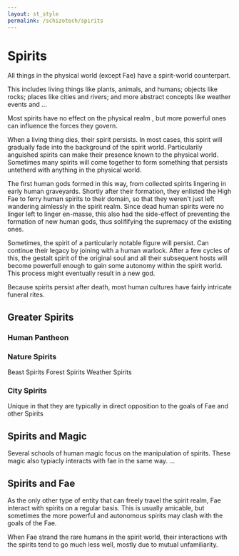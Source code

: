 ```yaml
---
layout: st_style
permalink: /schizotech/spirits
---
```


# Spirits

All things in the physical world (except Fae) have a spirit-world counterpart.

This includes living things like plants, animals, and humans; objects like rocks; places like cities and rivers; and more abstract concepts like weather events and ...

Most spirits have no effect on the physical realm , but more powerful ones can influence the forces they govern.

When a living thing dies, their spirit persists. In most cases, this spirit will gradually fade into the background of the spirit world. Particularily anguished spirits can make their presence known to the physical world.
Sometimes many spirits will come together to form something that persists untetherd with anything in the physical world. 

The first human gods formed in this way, from collected spirits lingering in early human graveyards. 
Shortly after their formation, they enlisted the High Fae to ferry human spirits to their domain, so that they weren't just left wandering aimlessly in the spirit realm. 
Since dead human spirits were no linger left to linger en-masse, this also had the side-effect of preventing the formation of new human gods, thus solififying the supremacy of the existing ones.

Sometimes, the spirit of a particularly notable figure will persist. Can continue their legacy by joining with a human warlock. After a few cycles of this, 
the gestalt spirit of the original soul and all their subsequent hosts will become powerfull enough to gain some autonomy within the spirit world. This process might eventually result in a new god.

Because spirits persist after death, most human cultures have fairly intricate funeral rites.

## Greater Spirits

### Human Pantheon
### Nature Spirits

Beast Spirits
Forest Spirits
Weather Spirits

### City Spirits 

Unique in that they are typically in direct opposition to the goals of Fae and other Spirits


## Spirits and Magic

Several schools of human magic focus on the manipulation of spirits.
These magic also typiacly interacts with fae in the same way.
...

## Spirits and Fae

As the only other type of entity that can freely travel the spirit realm, Fae interact with spirits on a regular basis. 
This is usually amicable, but sometimes the more powerful and autonomous spirits may clash with the goals of the Fae.

When Fae strand the rare humans in the spirit world, their interactions with the spirits tend to go much less well, mostly due to mutual unfamiliarity.

